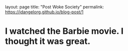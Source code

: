 layout: page
title: "Post Woke Society"
permalink: https://jdangelorg.github.io/blog-post/1

# I watched the Barbie movie. I thought it was great.
